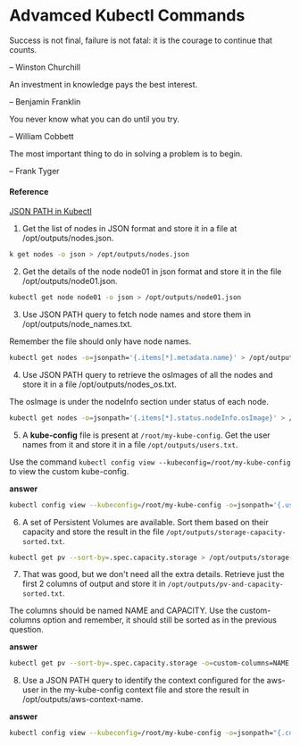 # Advamced Kubectl Commands

Success is not final, failure is not fatal: it is the courage to continue that counts.

– Winston Churchill

An investment in knowledge pays the best interest.

– Benjamin Franklin

You never know what you can do until you try.

– William Cobbett

The most important thing to do in solving a problem is to begin.

– Frank Tyger

#### Reference

[JSON PATH in Kubectl](https://gist.github.com/noseka1/231105ca1e39b304c7e737323378825a)

1. Get the list of nodes in JSON format and store it in a file at /opt/outputs/nodes.json.

```bash
k get nodes -o json > /opt/outputs/nodes.json
```

2. Get the details of the node node01 in json format and store it in the file /opt/outputs/node01.json.

```bash
kubectl get node node01 -o json > /opt/outputs/node01.json
```

3. Use JSON PATH query to fetch node names and store them in /opt/outputs/node_names.txt.

Remember the file should only have node names.

```bash
kubectl get nodes -o=jsonpath='{.items[*].metadata.name}' > /opt/outputs//node_names.txt 
```

4. Use JSON PATH query to retrieve the osImages of all the nodes and store it in a file /opt/outputs/nodes_os.txt.


The osImage is under the nodeInfo section under status of each node.

```bash
kubectl get nodes -o=jsonpath='{.items[*].status.nodeInfo.osImage}' > /opt/outputs/nodes_os.txt
```

5. A **kube-config** file is present at ``` /root/my-kube-config ```. Get the user names from it and store it in a file ``` /opt/outputs/users.txt ```.


Use the command ``` kubectl config view --kubeconfig=/root/my-kube-config ``` to view the custom kube-config.

**answer**

```bash
kubectl config view --kubeconfig=/root/my-kube-config -o=jsonpath='{.users[*].name}' > /opt/outputs/users.txt
```

6. A set of Persistent Volumes are available. Sort them based on their capacity and store the result in the file ``` /opt/outputs/storage-capacity-sorted.txt ```.

```bash
kubectl get pv --sort-by=.spec.capacity.storage > /opt/outputs/storage-capacity-sorted.txt
```

7. That was good, but we don't need all the extra details. Retrieve just the first 2 columns of output and store it in ``` /opt/outputs/pv-and-capacity-sorted.txt ```.


The columns should be named NAME and CAPACITY. Use the custom-columns option and remember, it should still be sorted as in the previous question.

**answer**

```bash
kubectl get pv --sort-by=.spec.capacity.storage -o=custom-columns=NAME:.metadata.name,CAPACITY:.spec.capacity.storage > /opt/outputs/pv-and-capacity-sorted.txt
```

8. Use a JSON PATH query to identify the context configured for the aws-user in the my-kube-config context file and store the result in /opt/outputs/aws-context-name.

**answer**

```bash
kubectl config view --kubeconfig=/root/my-kube-config -o=jsonpath="{.contexts[?(@.context.user=='aws-user')].name}"> /opt/outputs/aws-context-name
```








